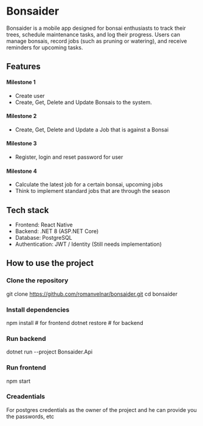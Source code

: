 # Bonsaider
Bonsaider is a mobile app designed for bonsai enthusiasts to track their trees, schedule maintenance tasks, and log their progress. 
Users can manage bonsais, record jobs (such as pruning or watering), and receive reminders for upcoming tasks.

## Features
#### Milestone 1
- Create user
- Create, Get, Delete and Update Bonsais to the system.

#### Milestone 2
- Create, Get, Delete and Update a Job that is against a Bonsai

#### Milestone 3
- Register, login and reset password for user

#### Milestone 4
- Calculate the latest job for a certain bonsai, upcoming jobs
- Think to implement standard jobs that are through the season

## Tech stack
- Frontend: React Native
- Backend: .NET 8 (ASP.NET Core)
- Database: PostgreSQL
- Authentication: JWT / Identity (Still needs implementation)

## How to use the project
### Clone the repository
git clone https://github.com/romanvelnar/bonsaider.git
cd bonsaider

### Install dependencies
npm install # for frontend
dotnet restore # for backend

### Run backend
dotnet run --project Bonsaider.Api

### Run frontend
npm start

### Creadentials
For postgres credentials as the owner of the project and he can provide you the passwords, etc

